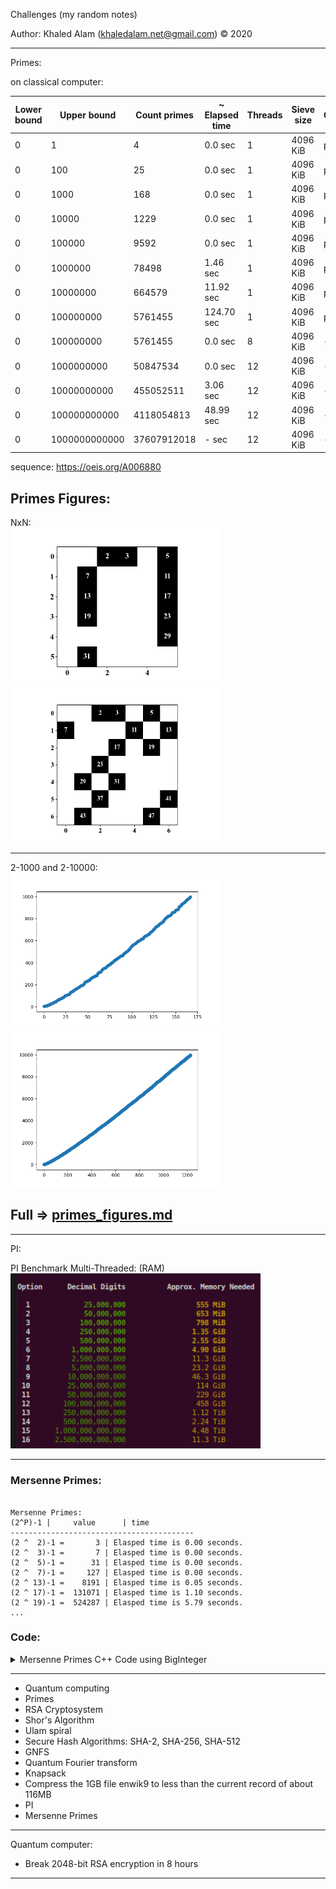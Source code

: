 Challenges (my random notes)

Author: Khaled Alam (khaledalam.net@gmail.com)
© 2020
_______________________



Primes:

on classical computer:

|Lower bound | Upper bound | Count primes | ~ Elapsed time | Threads | Sieve size | Options|
--- |--- |--- |--- |--- |--- |---
|0 | 1               | 4             | 0.0 sec       | 1  | 4096 KiB | printing|
|0 | 100             | 25            | 0.0 sec       | 1  | 4096 KiB | printing|
|0 | 1000            | 168           | 0.0 sec       | 1  | 4096 KiB | printing|
|0 | 10000           | 1229          | 0.0 sec       | 1  | 4096 KiB | printing|
|0 | 100000          | 9592          | 0.0 sec       | 1  | 4096 KiB | printing|
|0 | 1000000         | 78498         | 1.46 sec      | 1  | 4096 KiB | printing|
|0 | 10000000        | 664579        | 11.92 sec     | 1  | 4096 KiB | printing|
|0 | 100000000       | 5761455       | 124.70 sec    | 1  | 4096 KiB | printing|
|0 | 100000000       | 5761455       | 0.0 sec       | 8  | 4096 KiB | -|
|0 | 1000000000      | 50847534      | 0.0 sec       | 12 | 4096 KiB | -|
|0 | 10000000000     | 455052511     | 3.06 sec      | 12 | 4096 KiB | -|
|0 | 100000000000    | 4118054813    | 48.99 sec     | 12 | 4096 KiB | -|
|0 | 1000000000000   | 37607912018   | - sec     | 12 | 4096 KiB | -|

sequence: https://oeis.org/A006880


## Primes Figures:

NxN:<br>
<img src="primes_figures/nxn/primes_6x6.png" height="250">
<img src="primes_figures/nxn/primes_7x7.png" height="250">

<hr>

2-1000 and 2-10000:<br>
<img src="primes_figures/linear/primes_linear_2_1000.png" height="250">
<img src="primes_figures/linear/primes_linear_2_10000.png" height="250">

## Full => <a href="primes_figures.md">primes_figures.md</a>

-----
PI:

PI Benchmark Multi-Threaded:  (RAM)<br>
<img src="imgs/PI_Benchmark_Multi-Threaded.png" width="400">


-----
### Mersenne Primes:

```Author: Khaled Alam(khaledalam.net@gmail.com)

Mersenne Primes:
(2^P)-1 |     value      | time
-----------------------------------------
(2 ^  2)-1 =       3 | Elasped time is 0.00 seconds.
(2 ^  3)-1 =       7 | Elasped time is 0.00 seconds.
(2 ^  5)-1 =      31 | Elasped time is 0.00 seconds.
(2 ^  7)-1 =     127 | Elasped time is 0.00 seconds.
(2 ^ 13)-1 =    8191 | Elasped time is 0.05 seconds.
(2 ^ 17)-1 =  131071 | Elasped time is 1.10 seconds.
(2 ^ 19)-1 =  524287 | Elasped time is 5.79 seconds.
...
```


### Code: 
<details><summary>Mersenne Primes C++ Code using BigInteger</summary><p>

```c++
/**
 *    Author: Khaled Alam (ninjo)
 *    Email : khaledalam.net@gmail.com
 **/
#include <bits/stdc++.h>
#include "BigNumberCPP/bignumber.h"

using namespace std;




/*
Output sample:

Author: Khaled Alam(khaledalam.net@gmail.com)

Mersenne Primes:
(2^P)-1 |     value      | time
-----------------------------------------
(2 ^  2)-1 =       3 | Elasped time is 0.00 seconds.
(2 ^  3)-1 =       7 | Elasped time is 0.00 seconds.
(2 ^  5)-1 =      31 | Elasped time is 0.00 seconds.
(2 ^  7)-1 =     127 | Elasped time is 0.00 seconds.
(2 ^ 13)-1 =    8191 | Elasped time is 0.05 seconds.
(2 ^ 17)-1 =  131071 | Elasped time is 1.19 seconds.
(2 ^ 19)-1 =  524287 | Elasped time is 6.08 seconds.
...

*/


map<BigNumber, bool> vis;
map<BigNumber, bool> mem;

bool isPrime(BigNumber &N) {

	if (vis[N])
		return mem[N];

	if (N <= BigNumber(1)) {
		vis[N] = true;
		return mem[N] = false;
	}

	if (N <= BigNumber(3)) {
		vis[N] = true;
		return mem[N] = true;
	}

	BigNumber divBy2 = N / BigNumber(2);
	BigNumber divBy3 = N / BigNumber(3);

	if ((divBy2 * BigNumber(2)) == N || (divBy3 * BigNumber(3)) == N) {
		vis[N] = true;
		return mem[N] = false;
	}

	BigNumber itr(5);

	while (itr * itr <= N) {

		BigNumber divByI = N / itr;
		BigNumber divByIPlus2 = N / (itr + BigNumber(2));

		if (divByI * itr == N || divByIPlus2 * (itr + BigNumber(2)) == N) {
			vis[N] = true;
			return mem[N] = false;
		}

		itr += BigNumber(6);
	}

	vis[N] = true;
	return mem[N] = true;

}

int main() {
	ios::sync_with_stdio(false);
	cin.tie(0);
	cout.tie(0);
//	freopen("input.txt", "r", stdin); //freopen("output.txt", "w", stdout);

	BigNumber base(2);

	int exp = 1;
	printf("Author: Khaled Alam(khaledalam.net@gmail.com)\n\nMersenne Primes:\n(2^P)-1 |%4s value %4s | time\n-----------------------------------------\n", "", "");

	const int MX = 100;

	while (exp++ <= MX) {
		BigNumber F(base.pow(exp) - BigNumber(1));

		clock_t begin = clock();

		bool result = isPrime(F);

		clock_t end = clock();
		double elapsed_secs = double(end - begin) / CLOCKS_PER_SEC;

		if (result) {
			printf("(2 ^%3d)-1 = %7s | Elasped time is %.2lf seconds.\n",
					exp, F.getString().c_str(), elapsed_secs);
		}
	}

}

```
</p></details>


-----

- Quantum computing
- Primes
- RSA Cryptosystem
- Shor's Algorithm
- Ulam spiral
- Secure Hash Algorithms: SHA-2, SHA-256, SHA-512
- GNFS
- Quantum Fourier transform
- Knapsack
- Compress the 1GB file enwik9 to less than the current record of about 116MB
- PI
- Mersenne Primes




------

Quantum computer:

* Break 2048-bit RSA encryption in 8 hours


------
